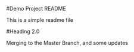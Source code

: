 #Demo Project README

This is a simple readme file

#Heading 2.0

Merging to the Master Branch, and some updates
